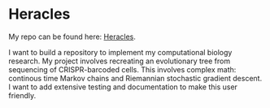 # Heracles

My repo can be found here: [Heracles](https://github.com/gil2rok/heracles).

I want to build a repository to implement my computational biology research. My project involves recreating an evolutionary tree from sequencing of CRISPR-barcoded cells. This involves complex math: continous time Markov chains and Riemannian stochastic gradient descent. I want to add extensive testing and documentation to make this user friendly.
